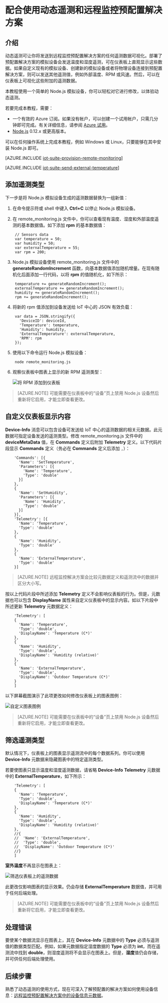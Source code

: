 <properties
	pageTitle="使用动态遥测 | Azure"
	description="遵循本教程来了解如何配合使用动态遥测和远程监控预配置解决方案。"
	services=""
    suite="iot-suite"
	documentationCenter=""
	authors="dominicbetts"
	manager="timlt"
	editor=""/>  


<tags
     ms.service="iot-suite"
     ms.devlang="na"
     ms.topic="article"
     ms.tgt_pltfrm="na"
     ms.workload="na"
     ms.date="02/09/2017"
     wacn.date="03/03/2017"
     ms.author="dobett"/>  


# 配合使用动态遥测和远程监控预配置解决方案
## 介绍
动态遥测可让你将发送到远程监控预配置解决方案的任何遥测数据可视化。部署了预配置解决方案的模拟设备会发送温度和湿度遥测，可在仪表板上直观显示这些数据。如果自定义现有的模拟设备、创建新的模拟设备或者将物理设备连接到预配置解决方案，则可以发送其他遥测值，例如外部温度、RPM 或风速。然后，可以在仪表板上可视化这些附加的遥测数据。

本教程使用一个简单的 Node.js 模拟设备，你可以轻松对它进行修改，以体验动态遥测。

若要完成本教程，需要：

- 一个有效的 Azure 订阅。如果没有帐户，可以创建一个试用帐户，只需几分钟即可完成。有关详细信息，请参阅 [Azure 试用][lnk_free_trial]。
- [Node.js][lnk-node] 0.12.x 或更高版本。

可以在任何操作系统上完成本教程，例如 Windows 或 Linux，只要能够在其中安装 Node.js 即可。

[AZURE.INCLUDE [iot-suite-provision-remote-monitoring](../../includes/iot-suite-provision-remote-monitoring.md)]

[AZURE.INCLUDE [iot-suite-send-external-temperature](../../includes/iot-suite-send-external-temperature.md)]

## 添加遥测类型

下一步是将 Node.js 模拟设备生成的遥测数据替换为一组新值：

1. 在命令提示符或 shell 中键入 **Ctrl+C** 以停止 Node.js 模拟设备。

2. 在 remote\_monitoring.js 文件中，你可以查看现有温度、湿度和外部温度遥测的基本数据值。如下添加 **rpm** 的基本数据值：

	    // Sensors data
	    var temperature = 50;
	    var humidity = 50;
	    var externalTemperature = 55;
	    var rpm = 200;

3. Node.js 模拟设备使用 remote\_monitoring.js 文件中的 **generateRandomIncrement** 函数，向基本数据值添加随机增量。在现有随机化后面添加一行代码，以将 **rpm** 的值随机化，如下所示：

	    temperature += generateRandomIncrement();
	    externalTemperature += generateRandomIncrement();
	    humidity += generateRandomIncrement();
	    rpm += generateRandomIncrement();

4. 将新的 rpm 值添加到设备发送给 IoT 中心的 JSON 有效负载：

	    var data = JSON.stringify({
	      'DeviceID': deviceId,
	      'Temperature': temperature,
	      'Humidity': humidity,
	      'ExternalTemperature': externalTemperature,
	      'RPM': rpm
	    });

5. 使用以下命令运行 Node.js 模拟设备：

	    node remote_monitoring.js

6. 观察仪表板中图表上显示的新 RPM 遥测类型：

    ![将 RPM 添加到仪表板][image3]  


> [AZURE.NOTE] 可能需要在仪表板中的“设备”页上禁用 Node.js 设备然后重新将它启用，才能立即查看更改。

## 自定义仪表板显示内容

**Device-Info** 消息可以包含设备可发送给 IoT 中心的遥测数据的相关元数据。此元数据可指定设备发送的遥测类型。修改 remote\_monitoring.js 文件中的 **deviceMetaData** 值，在 **Commands** 定义后附加 **Telemetry** 定义。以下代码片段显示 **Commands** 定义（务必在 **Commands** 定义后添加 `,`）：

		'Commands': [{
		  'Name': 'SetTemperature',
		  'Parameters': [{
		    'Name': 'Temperature',
		    'Type': 'double'
		  }]
		},
		{
		  'Name': 'SetHumidity',
		  'Parameters': [{
		    'Name': 'Humidity',
		    'Type': 'double'
		  }]
		}],
		'Telemetry': [{
		  'Name': 'Temperature',
		  'Type': 'double'
		},
		{
		  'Name': 'Humidity',
		  'Type': 'double'
		},
		{
		  'Name': 'ExternalTemperature',
		  'Type': 'double'
		}]

> [AZURE.NOTE] 远程监控解决方案会比较元数据定义和遥测流中的数据并区分大小写。

按以上代码片段中所述添加 **Telemetry** 定义不会影响仪表板的行为。但是，元数据也可以包含 **DisplayName** 属性来自定义仪表板中的显示内容。如以下片段中所述更新 **Telemetry** 元数据定义：

		'Telemetry': [
		{
		  'Name': 'Temperature',
		  'Type': 'double',
		  'DisplayName': 'Temperature (C*)'
		},
		{
		  'Name': 'Humidity',
		  'Type': 'double',
		  'DisplayName': 'Humidity (relative)'
		},
		{
		  'Name': 'ExternalTemperature',
		  'Type': 'double',
		  'DisplayName': 'Outdoor Temperature (C*)'
		}
		]

以下屏幕截图演示了此项更改如何修改仪表板上的图表图例：

![自定义图表图例][image4]  


> [AZURE.NOTE] 可能需要在仪表板中的“设备”页上禁用 Node.js 设备然后重新将它启用，才能立即查看更改。

## 筛选遥测类型

默认情况下，仪表板上的图表显示遥测流中的每个数据系列。你可以使用 **Device-Info** 元数据来隐藏图表中的特定遥测类型。

若要使图表只显示温度和湿度遥测数据，请省略 **Device-Info** **Telemetry** 元数据中的 **ExternalTemperature**，如下所示：

		'Telemetry': [
		{
		  'Name': 'Temperature',
		  'Type': 'double',
		  'DisplayName': 'Temperature (C*)'
		},
		{
		  'Name': 'Humidity',
		  'Type': 'double',
		  'DisplayName': 'Humidity (relative)'
		},
		//{
		//  'Name': 'ExternalTemperature',
		//  'Type': 'double',
		//  'DisplayName': 'Outdoor Temperature (C*)'
		//}
		]

**室外温度**不再显示在图表上：

![筛选仪表板上的遥测数据][image5]  

此更改仅影响图表的显示效果。仍会存储 **ExternalTemperature** 数据值，并可用于任何后端处理。

> [AZURE.NOTE] 可能需要在仪表板中的“设备”页上禁用 Node.js 设备然后重新将它启用，才能立即查看更改。

## 处理错误

要使某个数据流显示在图表上，其在 **Device-Info** 元数据中的 **Type** 必须与遥测值的数据类型匹配。例如，如果元数据指定湿度数据的 **Type** 必须为 **int**，而在遥测流中找到 **double**，则湿度遥测将不会显示在图表上。但是，**湿度**值仍会存储，并可供任何后端处理使用。

## 后续步骤

熟悉了动态遥测的使用方式，现在可深入了解预配置的解决方案如何使用设备信息：[远程监控预配置解决方案中的设备信息元数据][lnk-devinfo]。

[lnk-devinfo]: /documentation/articles/iot-suite-remote-monitoring-device-info/
[image1]: ./media/iot-suite-dynamic-telemetry/image1.png
[image2]: ./media/iot-suite-dynamic-telemetry/image2.png
[image3]: ./media/iot-suite-dynamic-telemetry/image3.png
[image4]: ./media/iot-suite-dynamic-telemetry/image4.png
[image5]: ./media/iot-suite-dynamic-telemetry/image5.png

[lnk_free_trial]: /pricing/1rmb-trial/
[lnk-node]: http://nodejs.org

<!---HONumber=Mooncake_1226_2016-->
<!--Update_Description:update meta properties-->